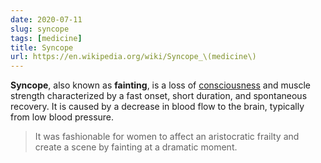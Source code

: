 ```yaml
---
date: 2020-07-11
slug: syncope
tags: [medicine]
title: Syncope
url: https://en.wikipedia.org/wiki/Syncope_\(medicine\)
---
```

**Syncope**, also known as **fainting**, is a loss of [consciousness](https://en.wikipedia.org/wiki/Consciousness "Consciousness") and muscle strength characterized by a fast onset, short duration, and spontaneous recovery. It is caused by a decrease in blood flow to the brain, typically from low blood pressure.

> It was fashionable for women to affect an aristocratic frailty and create a scene by fainting at a dramatic moment.